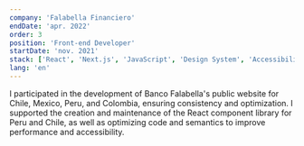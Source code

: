 ```yaml
---
company: 'Falabella Financiero'
endDate: 'apr. 2022'
order: 3
position: 'Front-end Developer'
startDate: 'nov. 2021'
stack: ['React', 'Next.js', 'JavaScript', 'Design System', 'Accessibility', 'HTML5', 'CSS3']
lang: 'en'
---
```


I participated in the development of Banco Falabella's public website for Chile, Mexico, Peru, and Colombia, ensuring consistency and optimization. I supported the creation and maintenance of the React component library for Peru and Chile, as well as optimizing code and semantics to improve performance and accessibility.
